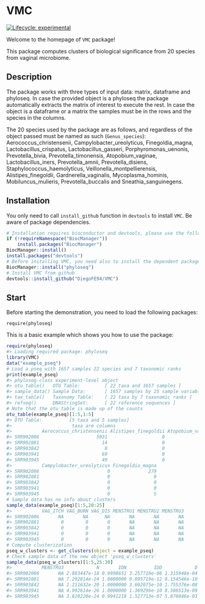 
<!-- README.md is generated from README.Rmd. Please edit that file -->

# VMC

<!-- badges: start -->

[![Lifecycle:
experimental](https://img.shields.io/badge/lifecycle-experimental-orange.svg)](https://lifecycle.r-lib.org/articles/stages.html#experimental)
<!-- badges: end -->

Welcome to the homepage of `VMC` package!

This package computes clusters of biological significance from 20
species from vaginal microbiome.

## Description

The package works with three types of input data: matrix, dataframe and
phyloseq. In case the provided object is a phyloseq the package
automatically extracts the matrix of interest to execute the rest. In
case the object is a dataframe or a matrix the samples must be in the
rows and the species in the columns.

The 20 species used by the package are as follows, and regardless of the
object passed must be named as such (`Genus_species`):
Aerococcus_christensenii, Campylobacter_ureolyticus, Finegoldia_magna,
Lactobacillus_crispatus, Lactobacillus_gasseri, Porphyromonas_uenonis,
Prevotella_bivia, Prevotella_timonensis, Atopobium_vaginae,
Lactobacillus_iners, Prevotella_amnii, Prevotella_disiens,
Staphylococcus_haemolyticus, Veillonella_montpellierensis,
Alistipes_finegoldii, Gardnerella_vaginalis, Mycoplasma_hominis,
Mobiluncus_mulieris, Prevotella_buccalis and Sneathia_sanguinegens.

## Installation

You only need to call `install_github` function in `devtools` to install
`VMC`. Be aware of package dependencies.

``` r
# Installation requires bioconductor and devtools, please use the following commands
if (!requireNamespace("BiocManager"))
    install.packages("BiocManager")
BiocManager::install()
install.packages("devtools")
# Before installing VMC, you need also to install the dependent package `phyloseq`
BiocManager::install("phyloseq")
# Install VMC from github
devtools::install_github("DiegoFE94/VMC")
```

## Start

Before starting the demonstration, you need to load the following
packages:

    require(phyloseq)

This is a basic example which shows you how to use the package:

``` r
require(phyloseq)
#> Loading required package: phyloseq
library(VMC)
data("example_pseq")
# Load a pseq with 1657 samples 22 species and 7 taxonomic ranks
print(example_pseq)
#> phyloseq-class experiment-level object
#> otu_table()   OTU Table:         [ 22 taxa and 1657 samples ]
#> sample_data() Sample Data:       [ 1657 samples by 25 sample variables ]
#> tax_table()   Taxonomy Table:    [ 22 taxa by 7 taxonomic ranks ]
#> refseq()      DNAStringSet:      [ 22 reference sequences ]
# Note that the otu table is made up of the counts
otu_table(example_pseq)[1:5,1:5]
#> OTU Table:          [5 taxa and 5 samples]
#>                      taxa are columns
#>           Aerococcus_christensenii Alistipes_finegoldii Atopobium_vaginae
#> SRR902006                     5031                    0              2144
#> SRR902881                       14                    0                 0
#> SRR903842                        0                    0                 0
#> SRR903941                       69                    0                 0
#> SRR903945                       49                    0                29
#>           Campylobacter_ureolyticus Finegoldia_magna
#> SRR902006                         0              279
#> SRR902881                         0                0
#> SRR903842                         0                0
#> SRR903941                         0                0
#> SRR903945                         0                5
# Sample data has no info about clusters
sample_data(example_pseq)[1:5,20:25]
#>           VAG_ITCH VAG_BURN VAG_DIS MENSTRU1 MENSTRU2 MENSTRU3
#> SRR902006       NA       NA      NA       NA       NA       NA
#> SRR902881        0        0       0       NA       NA       NA
#> SRR903842        0        0       0       NA       NA       NA
#> SRR903941        0        0       0       NA       NA       NA
#> SRR903945        0        0       0       NA       NA       NA
# Compute clusterization
pseq_w_clusters <- get_clusters(object = example_pseq)
# Check sample data of the new object 'pseq_w_clusters'
sample_data(pseq_w_clusters)[1:5,25:30]
#>           MENSTRU3            N       IDN          IDD            D p_cluster
#> SRR902006       NA 2.883447e-18 0.9998651 3.257710e-06 1.315948e-04       IDN
#> SRR902881       NA 7.292814e-24 1.0000000 9.895719e-12 8.154546e-10       IDN
#> SRR903842       NA 2.211632e-20 1.0000000 3.602075e-10 1.755376e-08       IDN
#> SRR903941       NA 4.992614e-26 1.0000000 1.369296e-10 8.586513e-09       IDN
#> SRR903945       NA 3.820220e-24 0.9941218 1.527713e-07 5.878046e-03       IDN
```
